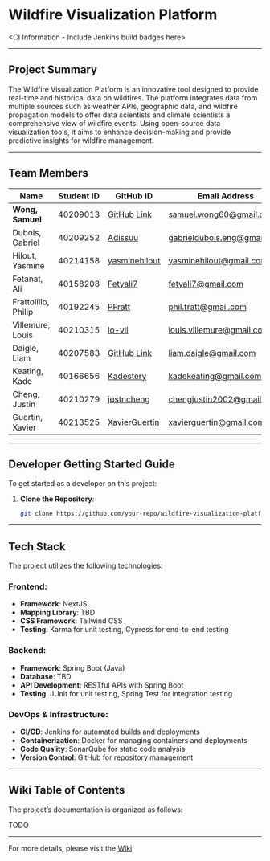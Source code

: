 # Wildfire Visualization Platform

<CI Information - Include Jenkins build badges here>

---

## Project Summary
The Wildfire Visualization Platform is an innovative tool designed to provide real-time and historical data on wildfires. The platform integrates data from multiple sources such as weather APIs, geographic data, and wildfire propagation models to offer data scientists and climate scientists a comprehensive view of wildfire events. Using open-source data visualization tools, it aims to enhance decision-making and provide predictive insights for wildfire management.

---

## Team Members

| Name                     | Student ID        | GitHub ID   | Email Address                  |
|--------------------------|-------------------|-------------|-------------------------------|
| **Wong, Samuel**          | 40209013          | [GitHub Link](#) | samuel.wong60@gmail.com        |
| Dubois, Gabriel           | 40209252          | [Adissuu](https://github.com/Adissuu) | gabrieldubois.eng@gmail.com    |
| Hilout, Yasmine           | 40214158          | [yasminehilout](https://github.com/yasminehilout) | yasminehilout@gmail.com        |
| Fetanat, Ali              | 40158208          | [Fetyali7](https://github.com/Fetyali7) | fetyali7@gmail.com             |
| Frattolillo, Philip       | 40192245          | [PFratt](https://github.com/PFratt) | phil.fratt@gmail.com           |
| Villemure, Louis          | 40210315          | [lo-vil](https://github.com/lo-vil) | louis.villemure@gmail.com      |
| Daigle, Liam              | 40207583          | [GitHub Link](#) | liam.daigle@gmail.com          |
| Keating, Kade             | 40166656          | [Kadestery](https://github.com/Kadestery) | kadekeating@gmail.com          |
| Cheng, Justin             | 40210279          | [justncheng](https://github.com/justncheng) | chengjustin2002@gmail.com      |
| Guertin, Xavier           | 40213525          | [XavierGuertin](https://github.com/XavierGuertin) | xavierguertin@gmail.com        |

---

## Developer Getting Started Guide

To get started as a developer on this project:

1. **Clone the Repository**:
   ```bash
   git clone https://github.com/your-repo/wildfire-visualization-platform.git

---

## Tech Stack

The project utilizes the following technologies:

### Frontend:
- **Framework**: NextJS
- **Mapping Library**: TBD
- **CSS Framework**: Tailwind CSS
- **Testing**: Karma for unit testing, Cypress for end-to-end testing

### Backend:
- **Framework**: Spring Boot (Java)
- **Database**: TBD
- **API Development**: RESTful APIs with Spring Boot
- **Testing**: JUnit for unit testing, Spring Test for integration testing

### DevOps & Infrastructure:
- **CI/CD**: Jenkins for automated builds and deployments
- **Containerization**: Docker for managing containers and deployments
- **Code Quality**: SonarQube for static code analysis
- **Version Control**: GitHub for repository management

---

## Wiki Table of Contents

The project’s documentation is organized as follows:

TODO

---

For more details, please visit the [Wiki](https://github.com/XavierGuertin/WildfireVisualizationProject/wiki).

